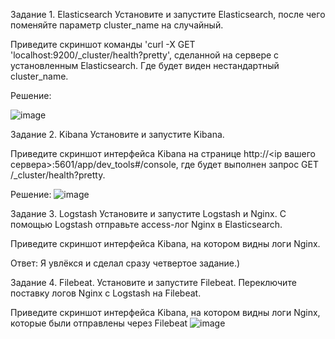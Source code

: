 Задание 1. Elasticsearch
Установите и запустите Elasticsearch, после чего поменяйте параметр cluster_name на случайный.

Приведите скриншот команды 'curl -X GET 'localhost:9200/_cluster/health?pretty', сделанной на сервере с установленным Elasticsearch. Где будет виден нестандартный cluster_name.

Решение:

![image](https://github.com/Franky12111990/sdb-homeworks/assets/121640886/293f907f-1484-4c2b-8922-8e969f7fda65)


Задание 2. Kibana
Установите и запустите Kibana.

Приведите скриншот интерфейса Kibana на странице http://<ip вашего сервера>:5601/app/dev_tools#/console, где будет выполнен запрос GET /_cluster/health?pretty.

Решение:
![image](https://github.com/Franky12111990/sdb-homeworks/assets/121640886/9dc1f689-7870-4210-9374-be0613a47a43)


Задание 3. Logstash
Установите и запустите Logstash и Nginx. С помощью Logstash отправьте access-лог Nginx в Elasticsearch.

Приведите скриншот интерфейса Kibana, на котором видны логи Nginx.

Ответ:
Я увлёкся и сделал сразу четвертое задание.)

Задание 4. Filebeat.
Установите и запустите Filebeat. Переключите поставку логов Nginx с Logstash на Filebeat.

Приведите скриншот интерфейса Kibana, на котором видны логи Nginx, которые были отправлены через Filebeat
![image](https://github.com/Franky12111990/sdb-homeworks/assets/121640886/dff3cdb6-ab39-4bc6-8b0d-e47360ebe505)

